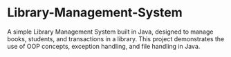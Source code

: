 # Library-Management-System
A simple Library Management System built in Java, designed to manage books, students, and transactions in a library. This project demonstrates the use of OOP concepts, exception handling, and file handling in Java.
